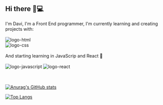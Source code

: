 ## Hi there 👋💻

 I'm Davi, I'm a Front End programmer, I'm currently learning and creating projects with: 
<br>
<br>
<img src="https://img.shields.io/badge/HTML5-E34F26?style=for-the-badge&logo=html5&logoColor=white" alt="logo-html" widht="20px">
<br>
<img src="https://img.shields.io/badge/CSS3-1572B6?style=for-the-badge&logo=css3&logoColor=white" alt="logo-css">
<br> 
<br> 
And starting learning in JavaScrip and React 📝
<br> 
<br>
<img src="https://img.shields.io/badge/JavaScript-F7DF1E?style=for-the-badge&logo=javascript&logoColor=black" alt="logo-javascript">
<img src="https://img.shields.io/badge/React-20232A?style=for-the-badge&logo=react&logoColor=61DAFB" alt="logo-react">
<br>
<br>
<br>

[![Anurag's GitHub stats](https://github-readme-stats.vercel.app/api?username=Davi22D)](https://github.com/anuraghazra/github-readme-stats)

[![Top Langs](https://github-readme-stats.vercel.app/api/top-langs/?username=Davi22D)](https://github.com/anuraghazra/github-readme-stats)
